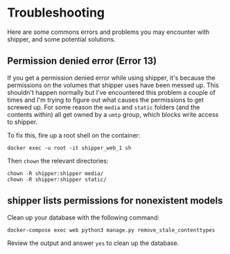 # Troubleshooting

Here are some commons errors and problems you may encounter with shipper, and some potential solutions.

## Permission denied error (Error 13)

If you get a permission denied error while using shipper, it's because the permissions on the volumes that shipper uses have been messed up. This shouldn't happen normally but I've encountered this problem a couple of times and I'm trying to figure out what causes the permissions to get screwed up. For some reason the `media` and `static` folders (and the contents within) all get owned by a `umtp` group, which blocks write access to shipper.

To fix this, fire up a root shell on the container:

    docker exec -u root -it shipper_web_1 sh

Then `chown` the relevant directories:

    chown -R shipper:shipper media/
    chown -R shipper:shipper static/

## shipper lists permissions for nonexistent models

Clean up your database with the following command:

```shell
docker-compose exec web python3 manage.py remove_stale_contenttypes
```

Review the output and answer `yes` to clean up the database.